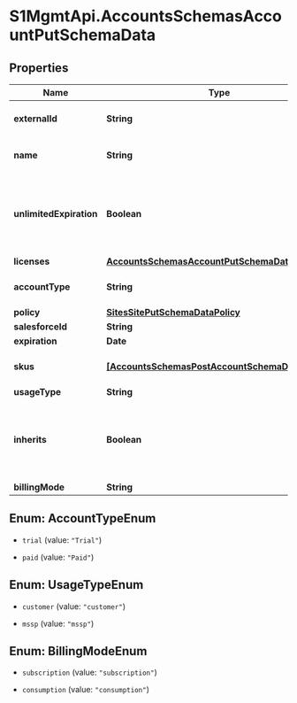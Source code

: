 # S1MgmtApi.AccountsSchemasAccountPutSchemaData

## Properties
Name | Type | Description | Notes
------------ | ------------- | ------------- | -------------
**externalId** | **String** | ID of CRM external system | [optional] 
**name** | **String** | Name | [optional] [default to 'null']
**unlimitedExpiration** | **Boolean** | If expiration is not limited, enter the expiration date and time yyyy-mm-ddThh:mm:ss | [optional] 
**licenses** | [**AccountsSchemasAccountPutSchemaDataLicenses**](AccountsSchemasAccountPutSchemaDataLicenses.md) |  | [optional] 
**accountType** | **String** | Account type | [optional] [default to 'null']
**policy** | [**SitesSitePutSchemaDataPolicy**](SitesSitePutSchemaDataPolicy.md) |  | [optional] 
**salesforceId** | **String** |  | [optional] 
**expiration** | **Date** | Expiration | [optional] 
**skus** | [**[AccountsSchemasPostAccountSchemaDataSkus]**](AccountsSchemasPostAccountSchemaDataSkus.md) | [DEPRECATED] Use licenses instead | [optional] 
**usageType** | **String** | Usage type | [optional] 
**inherits** | **Boolean** | True if the policy is inherited from Global, False if the Account has its own edited policy | [optional] [default to false]
**billingMode** | **String** | Billing mode | [optional] 


<a name="AccountTypeEnum"></a>
## Enum: AccountTypeEnum


* `trial` (value: `"Trial"`)

* `paid` (value: `"Paid"`)




<a name="UsageTypeEnum"></a>
## Enum: UsageTypeEnum


* `customer` (value: `"customer"`)

* `mssp` (value: `"mssp"`)




<a name="BillingModeEnum"></a>
## Enum: BillingModeEnum


* `subscription` (value: `"subscription"`)

* `consumption` (value: `"consumption"`)




